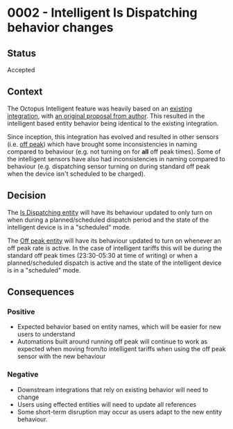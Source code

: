 # 0002 - Intelligent Is Dispatching behavior changes

## Status
Accepted

## Context

The Octopus Intelligent feature was heavily based on an [existing integration](https://github.com/megakid/ha_octopus_intelligent), with [an original proposal from author](https://github.com/BottlecapDave/HomeAssistant-OctopusEnergy/issues/114). This resulted in the intelligent based entity behavior being identical to the existing integration.

Since inception, this integration has evolved and resulted in other sensors (i.e. [off peak](../entities/electricity.md#off-peak)) which have brought some inconsistencies in naming compared to behaviour (e.g. not turning on for **all** off peak times). Some of the intelligent sensors have also had inconsistencies in naming compared to behaviour (e.g. dispatching sensor turning on during standard off peak when the device isn't scheduled to be charged).

## Decision

The [Is Dispatching entity](../entities/intelligent.md#is-dispatching) will have its behaviour updated to only turn on when during a planned/scheduled dispatch period and the state of the intelligent device is in a "scheduled" mode.

The [Off peak entity](../entities/electricity.md#off-peak) will have its behaviour updated to turn on whenever an off peak rate is active. In the case of intelligent tariffs this will be during the standard off peak times (23:30-05:30 at time of writing) or when a planned/scheduled dispatch is active and the state of the intelligent device is in a "scheduled" mode.

## Consequences 

### Positive
- Expected behavior based on entity names, which will be easier for new users to understand
- Automations built around running off peak will continue to work as expected when moving from/to intelligent tariffs when using the off peak sensor with the new behaviour

### Negative
- Downstream integrations that rely on existing behavior will need to change
- Users using effected entities will need to update all references
- Some short-term disruption may occur as users adapt to the new entity behaviour. 